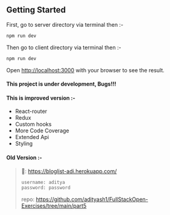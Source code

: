 ## Getting Started

First,  go to server directory via terminal then :-
```bash
npm run dev
```
Then go to client directory via terminal then :-
```bash
npm run dev
```

Open [http://localhost:3000](http://localhost:3000) with your browser to see the result.

#### This project is under development, Bugs!!!

#### This is improved version :-
- React-router
- Redux
- Custom hooks
- More Code Coverage
- Extended Api
- Styling

#### Old Version :-

>🔗: https://bloglist-adi.herokuapp.com/
>```bash
>username: aditya
>password: password
>```
>repo: https://github.com/adityash1/FullStackOpen-Exercises/tree/main/part5
